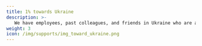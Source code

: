 ```yaml
---
title: 1% towards Ukraine
description: >-
   We have employees, past colleagues, and friends in Ukraine who are affected by the ongoing conflict, and we are committed to supporting them and their communities in any way we can. As part of that commitment, we donate 1% of our annual revenue to war relief efforts in Ukraine, working with organizations that provide aid and assistance to those in need. <a href="/updates/supporting-ukraine/">Read more on our support of Ukraine and how you can contribute</a>.
weight: 3
icon: /img/supports/img_toward_ukraine.png
---
```


